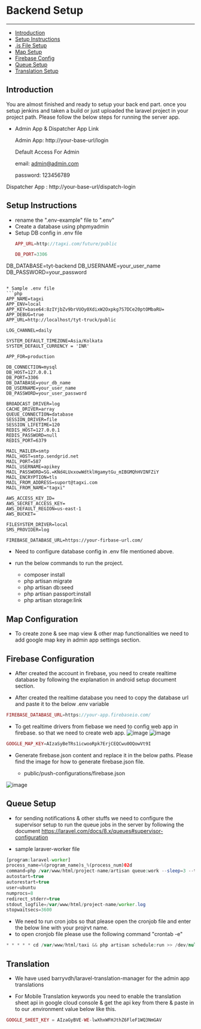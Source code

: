 # Backend Setup

---

- [Introduction](#section-1)
- [Setup Instructions](#section-2)
- [<!-- Node -->.js File Setup](#section-3)
- [Map Setup](#section-4)
- [Firebase Config](#section-5)
- [Queue Setup](#section-6)
- [Translation Setup](#section-7)


<a name="section-1"></a>
## Introduction
You are almost finished and ready to setup your back end part. once you setup jenkins and taken a build or just uploaded the laravel project in your project path. Please follow the below steps for running the server app.

* Admin App & Dispatcher App Link

    Admin App: http://your-base-url/login

    Default Access For Admin

     email: admin@admin.com <br>

     password: 123456789 <br>


 Dispatcher App :  http://your-base-url/dispatch-login






<a name="section-2"></a>
## Setup Instructions

* rename the ".env-example" file to ".env"
* Create a database using phpmyadmin
* Setup DB config in .env file
    ```php
    APP_URL=http://tagxi.com/future/public
    ```
   ```php
   DB_PORT=3306
DB_DATABASE=tyt-backend
DB_USERNAME=your_user_name
DB_PASSWORD=your_password

   ```

   * Sample .env file
   ```php
APP_NAME=tagxi
APP_ENV=local
APP_KEY=base64:8zIYjbZv9brVUOy0XdixW2Oxpkg7S7DCe20ptOMbaRU=
APP_DEBUG=true
APP_URL=http://localhost/tyt-truck/public

LOG_CHANNEL=daily

SYSTEM_DEFAULT_TIMEZONE=Asia/Kolkata
SYSTEM_DEFAULT_CURRENCY = 'INR'

APP_FOR=production

DB_CONNECTION=mysql
DB_HOST=127.0.0.1
DB_PORT=3306
DB_DATABASE=your_db_name
DB_USERNAME=your_user_name
DB_PASSWORD=your_user_password

BROADCAST_DRIVER=log
CACHE_DRIVER=array
QUEUE_CONNECTION=database
SESSION_DRIVER=file
SESSION_LIFETIME=120
REDIS_HOST=127.0.0.1
REDIS_PASSWORD=null
REDIS_PORT=6379

MAIL_MAILER=smtp
MAIL_HOST=smtp.sendgrid.net
MAIL_PORT=587
MAIL_USERNAME=apikey
MAIL_PASSWORD=SG.=KNd4LUxxowWdtklHgamytGu_mIBGMQhHVINFZiY
MAIL_ENCRYPTION=tls
MAIL_FROM_ADDRESS=suport@tagxi.com
MAIL_FROM_NAME="tagxi"

AWS_ACCESS_KEY_ID=
AWS_SECRET_ACCESS_KEY=
AWS_DEFAULT_REGION=us-east-1
AWS_BUCKET=

FILESYSTEM_DRIVER=local
SMS_PROVIDER=log

FIREBASE_DATABASE_URL=https://your-firbase-url.com/

```

* Need to configure database config in .env file mentioned above.

* run the below commands to run the project.

    * composer install
    * php artisan migrate
    * php artisan db:seed
    * php artisan passport:install
    * php artisan storage:link

<!-- <a name="section-3"></a>
## Node.js File Setup

* By run the node.js server file we will be fetch the nearest drivers using geofire in firebase realtime database. so we need to run the node file, please follow the below instructions.

Steps

* Find the node file by below path
    "project-file/node/geofire.js"

* run the server file by using pm2. "pm2 start geofire.js"
 -->
<a name="section-4"></a>
## Map Configuration

* To create zone & see map view  & other map functionalities we need to add google map key in admin app settings section.


<a name="section-5"></a>
## Firebase Configuration

* After created the account in firebase, you need to create realtime database by following the explanation in android setup document section. 

* After created the realtime database you need to copy the database url and paste it to the below .env variable
```php
FIREBASE_DATABASE_URL=https://your-app.firebaseio.com/
```

* To get realtime drivers from fiebase we need to config web app in firebase. so that we need to create web app.
![image](../../images/user-manual-docs/firebase-create-web-app.png)
![image](../../images/user-manual-docs/firebase-web-config.png)


```php
GOOGLE_MAP_KEY=AIzaSyBeTRs1icwooRpk7ErjCEQCwu0OQowVt9I
```

* Generate firebase.json content and replace it in the below paths. Please find the image for how to generate firebase.json file.

    <!-- * node/firebase.json -->
    * public/push-configurations/firebase.json

![image](../../images/user-manual-docs/project-settings–firebase-console.png)


<a name="section-6"></a>
## Queue Setup

* for sending notifications & other stuffs we need to configure the supervisor setup to run the queue jobs in the server by following the document https://laravel.com/docs/8.x/queues#supervisor-configuration

* sample laraver-worker file

```php
[program:laravel-worker]
process_name=%(program_name)s_%(process_num)02d
command=php /var/www/html/project-name/artisan queue:work --sleep=3 --tries=3
autostart=true
autorestart=true
user=ubuntu
numprocs=8
redirect_stderr=true
stdout_logfile=/var/www/html/project-name/worker.log
stopwaitsecs=3600

```
* We need to run cron jobs so that please open the cronjob file and enter the below line with your projrvt name.
* to open cronjob file please use the following command "crontab -e"

```php
* * * * * cd /var/www/html/taxi && php artisan schedule:run >> /dev/null 2>&1
```

<a name="section-7"></a>
## Translation

* We have used barryvdh/laravel-translation-manager for the admin app translations

* For Mobile Translation keywords you need to enable the translation sheet api in google cloud console & get the api key from there & paste in to our .environment value below like this.

```php
GOOGLE_SHEET_KEY = AIzaGyBVE-WE-lwXhxWFHJthZ6FleF1WQ3NmGAV
```